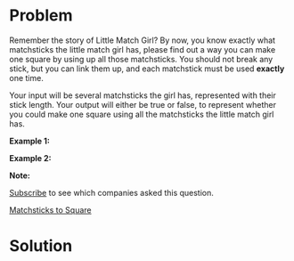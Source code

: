 
# Problem

Remember the story of Little Match Girl? By now, you know exactly what
matchsticks the little match girl has, please find out a way you can make one
square by using up all those matchsticks. You should not break any stick, but
you can link them up, and each matchstick must be used **exactly** one time.

Your input will be several matchsticks the girl has, represented with their
stick length. Your output will either be true or false, to represent whether
you could make one square using all the matchsticks the little match girl has.

**Example 1:**  

**Example 2:**  

**Note:**  

[Subscribe](/subscribe/) to see which companies asked this question.



[Matchsticks to Square](https://leetcode.com/problems/matchsticks-to-square)

# Solution



